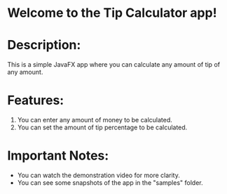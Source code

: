 # Welcome to the Tip Calculator app!

# Description:
This is a simple JavaFX app where you can calculate any amount of tip of any amount.

# Features:
1. You can enter any amount of money to be calculated.
2. You can set the amount of tip percentage to be calculated.

# Important Notes:
* You can watch the demonstration video for more clarity.
* You can see some snapshots of the app in the "samples" folder.
